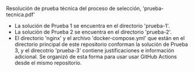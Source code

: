 Resolución de prueba técnica del proceso de selección, 'prueba-tecnica.pdf'

-	La solución de Prueba 1 se encuentra en el directorio 'prueba-1'.
-	La solución de Prueba 2 se encuentra en el directorio 'prueba-2'.
-	El directorio 'nginx' y el archivo 'docker-compose.yml' que están en el directorio principal de este repositorio conforman la solución de Prueba 3, y el direcotrio 'prueba-3' contiene justificaciones e información adicional. Se organizó de esta forma para usar usar GitHub Actions desde el mismo repositorio.
